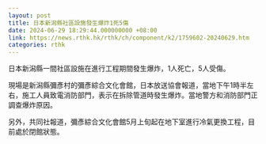 ```yaml
---
layout: post
title: 日本新潟縣社區設施發生爆炸1死5傷
date: 2024-06-29 18:29:44.000000000 +08:00
link: https://news.rthk.hk/rthk/ch/component/k2/1759602-20240629.htm
categories: rthk
---
```


日本新潟縣一間社區設施在進行工程期間發生爆炸，1人死亡，5人受傷。

現場是新潟縣彌彥村的彌彥綜合文化會館，日本放送協會報道，當地下午1時半左右，施工人員致電消防部門，表示在拆除管道時發生爆炸。當地警方和消防部門正調查爆炸原因。

另外，共同社報道，彌彥綜合文化會館5月上旬起在地下室進行冷氣更換工程，目前處於閉館狀態。
